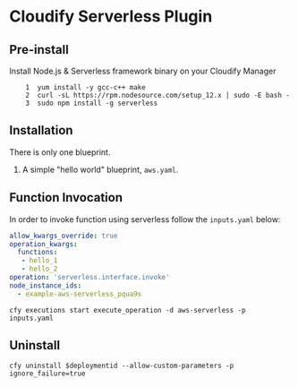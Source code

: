 # Cloudify Serverless Plugin

## Pre-install

Install Node.js & Serverless framework binary on your Cloudify Manager

```shell
    1  yum install -y gcc-c++ make
    2  curl -sL https://rpm.nodesource.com/setup_12.x | sudo -E bash -
    3  sudo npm install -g serverless
```

## Installation

There is only one blueprint.

  1. A simple "hello world" blueprint, `aws.yaml`.

## Function Invocation

In order to invoke function using serverless follow the `inputs.yaml` below:

```yaml
allow_kwargs_override: true
operation_kwargs:
  functions:
   - hello_1
   - hello_2
operation: 'serverless.interface.invoke'
node_instance_ids:
  - example-aws-serverless_pqua9s 
```

```shell
cfy executions start execute_operation -d aws-serverless -p inputs.yaml
```

## Uninstall 

```
cfy uninstall $deploymentid --allow-custom-parameters -p ignore_failure=true
```
